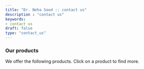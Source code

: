 ```yaml
---
title: "Dr. Neha Sood :: contact us"
description : "contact us" 
keywords:
- contact us
draft: false
type: "contact_us"
---
```


### Our products

We offer the following products. Click on a product to find more.
